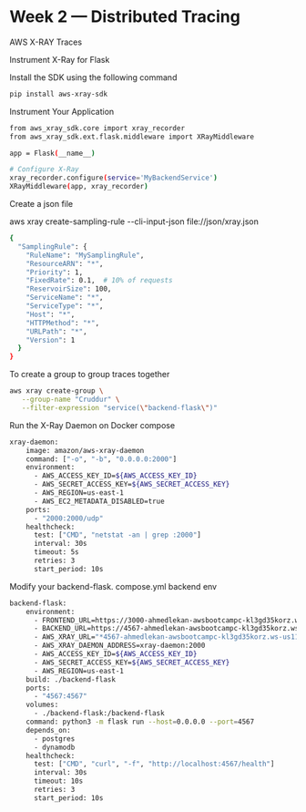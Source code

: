 # Week 2 — Distributed Tracing

AWS X-RAY Traces

Instrument X-Ray for Flask

Install the SDK using the following command

```bash
pip install aws-xray-sdk
```

Instrument Your Application

```bash
from aws_xray_sdk.core import xray_recorder
from aws_xray_sdk.ext.flask.middleware import XRayMiddleware

app = Flask(__name__)

# Configure X-Ray
xray_recorder.configure(service='MyBackendService')
XRayMiddleware(app, xray_recorder)
```


Create a json file

aws xray create-sampling-rule --cli-input-json file://json/xray.json

```bash
{
  "SamplingRule": {
    "RuleName": "MySamplingRule",
    "ResourceARN": "*",
    "Priority": 1,
    "FixedRate": 0.1,  # 10% of requests
    "ReservoirSize": 100,
    "ServiceName": "*",
    "ServiceType": "*",
    "Host": "*",
    "HTTPMethod": "*",
    "URLPath": "*",
    "Version": 1
  }
}
```


To create a group to group traces together

```bash
aws xray create-group \
   --group-name "Cruddur" \
   --filter-expression "service(\"backend-flask\")"
```


Run the X-Ray Daemon on Docker compose 

```bash
xray-daemon:
    image: amazon/aws-xray-daemon
    command: ["-o", "-b", "0.0.0.0:2000"]
    environment:
      - AWS_ACCESS_KEY_ID=${AWS_ACCESS_KEY_ID}
      - AWS_SECRET_ACCESS_KEY=${AWS_SECRET_ACCESS_KEY}
      - AWS_REGION=us-east-1
      - AWS_EC2_METADATA_DISABLED=true
    ports:
      - "2000:2000/udp"
    healthcheck:
      test: ["CMD", "netstat -an | grep :2000"]
      interval: 30s
      timeout: 5s
      retries: 3
      start_period: 10s
```


Modify your backend-flask. compose.yml backend env


```bash
backend-flask:
    environment:
      - FRONTEND_URL=https://3000-ahmedlekan-awsbootcampc-kl3gd35korz.ws-us118.gitpod.io
      - BACKEND_URL=https://4567-ahmedlekan-awsbootcampc-kl3gd35korz.ws-us118.gitpod.io
      - AWS_XRAY_URL="*4567-ahmedlekan-awsbootcampc-kl3gd35korz.ws-us118.gitpod.io"
      - AWS_XRAY_DAEMON_ADDRESS=xray-daemon:2000
      - AWS_ACCESS_KEY_ID=${AWS_ACCESS_KEY_ID}
      - AWS_SECRET_ACCESS_KEY=${AWS_SECRET_ACCESS_KEY}
      - AWS_REGION=us-east-1
    build: ./backend-flask
    ports:
      - "4567:4567"
    volumes:
      - ./backend-flask:/backend-flask
    command: python3 -m flask run --host=0.0.0.0 --port=4567
    depends_on:
      - postgres
      - dynamodb
    healthcheck:
      test: ["CMD", "curl", "-f", "http://localhost:4567/health"]
      interval: 30s
      timeout: 10s
      retries: 3
      start_period: 10s
```











